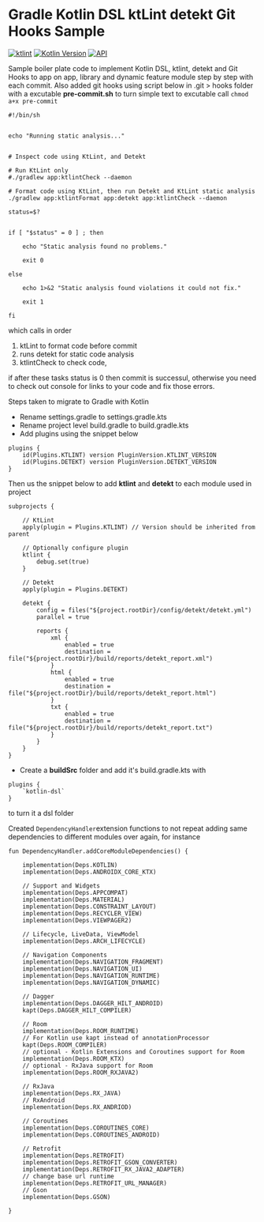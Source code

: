 # Gradle Kotlin DSL ktLint detekt Git Hooks Sample

[![ktlint](https://img.shields.io/badge/code%20style-%E2%9D%A4-FF4081.svg)](https://ktlint.github.io/)
[![Kotlin Version](https://img.shields.io/badge/kotlin-1.3.72-blue.svg)](https://kotlinlang.org)
[![API](https://img.shields.io/badge/API-21%2B-brightgreen.svg?style=flat)](https://android-arsenal.com/api?level=21)

Sample boiler plate code to implement Kotlin DSL, ktlint, detekt and Git Hooks to app on app, library and dynamic feature module step by step with each commit. Also added git hooks using script below in .git > hooks folder with a excutable **pre-commit.sh** to turn simple text to excutable call ```chmod a+x pre-commit```

```
#!/bin/sh


echo "Running static analysis..."


# Inspect code using KtLint, and Detekt

# Run KtLint only
#./gradlew app:ktlintCheck --daemon

# Format code using KtLint, then run Detekt and KtLint static analysis
./gradlew app:ktlintFormat app:detekt app:ktlintCheck --daemon

status=$?


if [ "$status" = 0 ] ; then

    echo "Static analysis found no problems."

    exit 0

else

    echo 1>&2 "Static analysis found violations it could not fix."

    exit 1

fi
```

which calls in order

1. ktLint to format code before commit
2. runs detekt for static code analysis
3. ktlintCheck to check code,

if after these tasks status is 0 then commit is successul, otherwise you need to check out console for links to your code and fix those errors.


Steps taken to migrate to Gradle with Kotlin

* Rename settings.gradle to settings.gradle.kts
* Rename project level build.gradle to build.gradle.kts
* Add plugins using the snippet below
```
plugins {
    id(Plugins.KTLINT) version PluginVersion.KTLINT_VERSION
    id(Plugins.DETEKT) version PluginVersion.DETEKT_VERSION
}
```

Then us the snippet below to add **ktlint** and **detekt** to each module used in project

```
subprojects {

    // KtLint
    apply(plugin = Plugins.KTLINT) // Version should be inherited from parent

    // Optionally configure plugin
    ktlint {
        debug.set(true)
    }

    // Detekt
    apply(plugin = Plugins.DETEKT)

    detekt {
        config = files("${project.rootDir}/config/detekt/detekt.yml")
        parallel = true

        reports {
            xml {
                enabled = true
                destination = file("${project.rootDir}/build/reports/detekt_report.xml")
            }
            html {
                enabled = true
                destination = file("${project.rootDir}/build/reports/detekt_report.html")
            }
            txt {
                enabled = true
                destination = file("${project.rootDir}/build/reports/detekt_report.txt")
            }
        }
    }
}
```
* Create a **buildSrc** folder and add it's build.gradle.kts with
```
plugins {
    `kotlin-dsl`
}
```
to turn it a dsl folder

Created ```DependencyHandler```extension functions to not repeat adding same dependencies to different modules over again, for instance
```
fun DependencyHandler.addCoreModuleDependencies() {

    implementation(Deps.KOTLIN)
    implementation(Deps.ANDROIDX_CORE_KTX)

    // Support and Widgets
    implementation(Deps.APPCOMPAT)
    implementation(Deps.MATERIAL)
    implementation(Deps.CONSTRAINT_LAYOUT)
    implementation(Deps.RECYCLER_VIEW)
    implementation(Deps.VIEWPAGER2)

    // Lifecycle, LiveData, ViewModel
    implementation(Deps.ARCH_LIFECYCLE)

    // Navigation Components
    implementation(Deps.NAVIGATION_FRAGMENT)
    implementation(Deps.NAVIGATION_UI)
    implementation(Deps.NAVIGATION_RUNTIME)
    implementation(Deps.NAVIGATION_DYNAMIC)

    // Dagger
    implementation(Deps.DAGGER_HILT_ANDROID)
    kapt(Deps.DAGGER_HILT_COMPILER)

    // Room
    implementation(Deps.ROOM_RUNTIME)
    // For Kotlin use kapt instead of annotationProcessor
    kapt(Deps.ROOM_COMPILER)
    // optional - Kotlin Extensions and Coroutines support for Room
    implementation(Deps.ROOM_KTX)
    // optional - RxJava support for Room
    implementation(Deps.ROOM_RXJAVA2)

    // RxJava
    implementation(Deps.RX_JAVA)
    // RxAndroid
    implementation(Deps.RX_ANDRIOD)

    // Coroutines
    implementation(Deps.COROUTINES_CORE)
    implementation(Deps.COROUTINES_ANDROID)

    // Retrofit
    implementation(Deps.RETROFIT)
    implementation(Deps.RETROFIT_GSON_CONVERTER)
    implementation(Deps.RETROFIT_RX_JAVA2_ADAPTER)
    // change base url runtime
    implementation(Deps.RETROFIT_URL_MANAGER)
    // Gson
    implementation(Deps.GSON)

}
```
